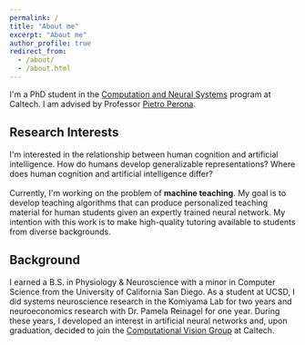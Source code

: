 ```yaml
---
permalink: /
title: "About me"
excerpt: "About me"
author_profile: true
redirect_from: 
  - /about/
  - /about.html
---
```


I'm a PhD student in the [Computation and Neural Systems](https://www.bbe.caltech.edu/academics/cns) program at Caltech. I am advised by Professor [Pietro Perona](https://scholar.google.com/citations?user=j29kMCwAAAAJ&hl=en).

Research Interests
----
I'm interested in the relationship between human cognition and artificial intelligence. How do humans develop generalizable representations? Where does human cognition and artificial intelligence differ? <br/><br/>
Currently, I'm working on the problem of **machine teaching**. My goal is to develop teaching algorithms that can produce personalized teaching material for human students given an expertly trained neural network. My intention with this work is to make high-quality tutoring available to students from diverse backgrounds.

Background
----
I earned a B.S. in Physiology & Neuroscience with a minor in Computer Science from the University of California San Diego. As a student at UCSD, I did systems neuroscience research in the Komiyama Lab for two years and neuroeconomics research with Dr. Pamela Reinagel for one year. During these years, I developed an interest in artificial neural networks and, upon graduation, decided to join the <a href="https://www.vision.caltech.edu">Computational Vision Group</a> at Caltech.
